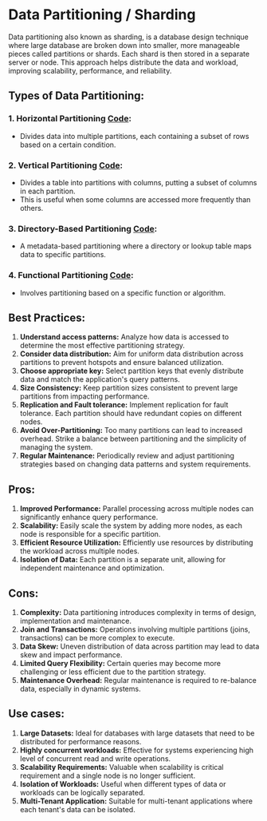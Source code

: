 # Data Partitioning / Sharding

Data partitioning also known as sharding, is a database design technique where large database are broken down into smaller,
more manageable pieces called partitions or shards.
Each shard is then stored in a separate server or node. This approach helps distribute the data and workload, improving
scalability, performance, and reliability.

## Types of Data Partitioning:

### 1. Horizontal Partitioning  [Code](../../caseStudies/sharding/HorizontalPartitioning.java):
- Divides data into multiple partitions, each containing a subset of rows based on a certain condition.

### 2. Vertical Partitioning [Code](../../caseStudies/sharding/VerticalPartitioning.java):
- Divides a table into partitions with columns, putting a subset of columns in each partition.
- This is useful when some columns are accessed more frequently than others.

### 3. Directory-Based Partitioning [Code](../../caseStudies/sharding/DirectoryBasedPartitioning.java):
- A metadata-based partitioning where a directory or lookup table maps data to specific partitions.

### 4. Functional Partitioning [Code](../../caseStudies/sharding/FunctionalPartitioning.java):
- Involves partitioning based on a specific function or algorithm.

## Best Practices:
1. **Understand access patterns:** Analyze how data is accessed to determine the most effective partitioning strategy.
2. **Consider data distribution:** Aim for uniform data distribution across partitions to prevent hotspots and ensure balanced utilization.
3. **Choose appropriate key:** Select partition keys that evenly distribute data and match the application's query patterns.
4. **Size Consistency:** Keep partition sizes consistent to prevent large partitions from impacting performance.
5. **Replication and Fault tolerance:** Implement replication for fault tolerance. Each partition should have redundant copies on different nodes.
6. **Avoid Over-Partitioning:** Too many partitions can lead to increased overhead. Strike a balance between partitioning and the simplicity of managing the system.
7. **Regular Maintenance:** Periodically review and adjust partitioning strategies based on changing data patterns and system requirements.

## Pros:
1. **Improved Performance:** Parallel processing across multiple nodes can significantly enhance query performance.
2. **Scalability:** Easily scale the system by adding more nodes, as each node is responsible for a specific partition.
3. **Efficient Resource Utilization:** Efficiently use resources by distributing the workload across multiple nodes.
4. **Isolation of Data:** Each partition is a separate unit,  allowing for independent maintenance and optimization.

## Cons:
1. **Complexity:** Data partitioning introduces complexity in terms of design, implementation and maintenance.
2. **Join and Transactions:** Operations involving multiple partitions (joins, transactions) can be more complex to execute.
3. **Data Skew:** Uneven distribution of data across partition may lead to data skew and impact performance.
4. **Limited Query Flexibility:** Certain queries may become more challenging or less efficient due to the partition strategy.
5. **Maintenance Overhead:** Regular maintenance is required to re-balance data, especially in dynamic systems.

## Use cases:
1. **Large Datasets:** Ideal for databases with large datasets that need to be distributed for performance reasons.
2. **Highly concurrent workloads:** Effective for systems experiencing high level of concurrent read and write operations.
3. **Scalability Requirements:** Valuable when scalability is critical requirement and a single node is no longer sufficient.
4. **Isolation of Workloads:** Useful when different types of data or workloads can be logically separated.
5. **Multi-Tenant Application:** Suitable for multi-tenant applications where each tenant's data can be isolated.